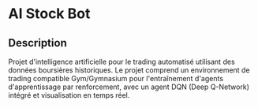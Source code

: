 # AI Stock Bot

## Description

Projet d'intelligence artificielle pour le trading automatisé utilisant des données boursières historiques. Le projet comprend un environnement de trading compatible Gym/Gymnasium pour l'entraînement d'agents d'apprentissage par renforcement, avec un agent DQN (Deep Q-Network) intégré et visualisation en temps réel.
